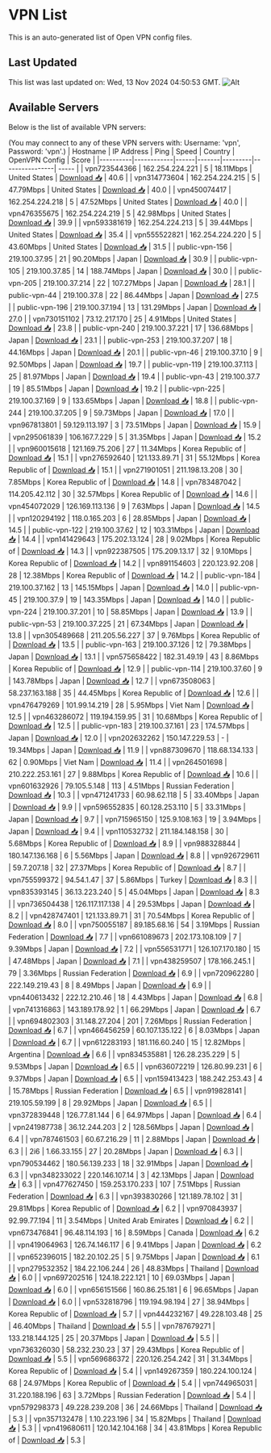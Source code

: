 # VPN List

This is an auto-generated list of Open VPN config files.

## Last Updated

This list was last updated on: Wed, 13 Nov 2024 04:50:53 GMT.
![Alt](https://repobeats.axiom.co/api/embed/186b98318ef1479477931607c1ad7d823f12451f.svg "Repobeats analytics image")

## Available Servers

Below is the list of available VPN servers:

(You may connect to any of these VPN servers with: Username: 'vpn', Password: 'vpn'.)
| Hostname | IP Address | Ping | Speed | Country | OpenVPN Config | Score |
|----------|------------|------|-------|---------|----------------| ----- |
| vpn723544366 | 162.254.224.221 | 5 | 18.11Mbps | United States | [Download 📥](./configs/server_0_US.ovpn) | 40.6 |
| vpn314773604 | 162.254.224.215 | 5 | 47.79Mbps | United States | [Download 📥](./configs/server_1_US.ovpn) | 40.0 |
| vpn450074417 | 162.254.224.218 | 5 | 47.52Mbps | United States | [Download 📥](./configs/server_2_US.ovpn) | 40.0 |
| vpn476355675 | 162.254.224.219 | 5 | 42.98Mbps | United States | [Download 📥](./configs/server_3_US.ovpn) | 39.9 |
| vpn593381619 | 162.254.224.213 | 5 | 39.44Mbps | United States | [Download 📥](./configs/server_4_US.ovpn) | 35.4 |
| vpn555522821 | 162.254.224.220 | 5 | 43.60Mbps | United States | [Download 📥](./configs/server_5_US.ovpn) | 31.5 |
| public-vpn-156 | 219.100.37.95 | 21 | 90.20Mbps | Japan | [Download 📥](./configs/server_6_JP.ovpn) | 30.9 |
| public-vpn-105 | 219.100.37.85 | 14 | 188.74Mbps | Japan | [Download 📥](./configs/server_7_JP.ovpn) | 30.0 |
| public-vpn-205 | 219.100.37.214 | 22 | 107.27Mbps | Japan | [Download 📥](./configs/server_8_JP.ovpn) | 28.1 |
| public-vpn-44 | 219.100.37.8 | 22 | 86.44Mbps | Japan | [Download 📥](./configs/server_9_JP.ovpn) | 27.5 |
| public-vpn-196 | 219.100.37.194 | 13 | 131.29Mbps | Japan | [Download 📥](./configs/server_10_JP.ovpn) | 27.0 |
| vpn730151102 | 73.12.217.170 | 25 | 4.91Mbps | United States | [Download 📥](./configs/server_11_US.ovpn) | 23.8 |
| public-vpn-240 | 219.100.37.221 | 17 | 136.68Mbps | Japan | [Download 📥](./configs/server_12_JP.ovpn) | 23.1 |
| public-vpn-253 | 219.100.37.207 | 18 | 44.16Mbps | Japan | [Download 📥](./configs/server_13_JP.ovpn) | 20.1 |
| public-vpn-46 | 219.100.37.10 | 9 | 92.50Mbps | Japan | [Download 📥](./configs/server_14_JP.ovpn) | 19.7 |
| public-vpn-119 | 219.100.37.113 | 25 | 81.97Mbps | Japan | [Download 📥](./configs/server_15_JP.ovpn) | 19.4 |
| public-vpn-43 | 219.100.37.7 | 19 | 85.51Mbps | Japan | [Download 📥](./configs/server_16_JP.ovpn) | 19.2 |
| public-vpn-225 | 219.100.37.169 | 9 | 133.65Mbps | Japan | [Download 📥](./configs/server_17_JP.ovpn) | 18.8 |
| public-vpn-244 | 219.100.37.205 | 9 | 59.73Mbps | Japan | [Download 📥](./configs/server_18_JP.ovpn) | 17.0 |
| vpn967813801 | 59.129.113.197 | 3 | 73.51Mbps | Japan | [Download 📥](./configs/server_19_JP.ovpn) | 15.9 |
| vpn295061839 | 106.167.7.229 | 5 | 31.35Mbps | Japan | [Download 📥](./configs/server_20_JP.ovpn) | 15.2 |
| vpn960015618 | 121.169.75.206 | 27 | 11.34Mbps | Korea Republic of | [Download 📥](./configs/server_21_KR.ovpn) | 15.1 |
| vpn276592640 | 121.133.89.71 | 31 | 55.12Mbps | Korea Republic of | [Download 📥](./configs/server_22_KR.ovpn) | 15.1 |
| vpn271901051 | 211.198.13.208 | 30 | 7.85Mbps | Korea Republic of | [Download 📥](./configs/server_23_KR.ovpn) | 14.8 |
| vpn783487042 | 114.205.42.112 | 30 | 32.57Mbps | Korea Republic of | [Download 📥](./configs/server_24_KR.ovpn) | 14.6 |
| vpn454072029 | 126.169.113.136 | 9 | 7.63Mbps | Japan | [Download 📥](./configs/server_25_JP.ovpn) | 14.5 |
| vpn120294192 | 118.0.165.203 | 6 | 28.85Mbps | Japan | [Download 📥](./configs/server_26_JP.ovpn) | 14.5 |
| public-vpn-122 | 219.100.37.62 | 12 | 103.31Mbps | Japan | [Download 📥](./configs/server_27_JP.ovpn) | 14.4 |
| vpn141429643 | 175.202.13.124 | 28 | 9.02Mbps | Korea Republic of | [Download 📥](./configs/server_28_KR.ovpn) | 14.3 |
| vpn922387505 | 175.209.13.17 | 32 | 9.10Mbps | Korea Republic of | [Download 📥](./configs/server_29_KR.ovpn) | 14.2 |
| vpn891154603 | 220.123.92.208 | 28 | 12.38Mbps | Korea Republic of | [Download 📥](./configs/server_30_KR.ovpn) | 14.2 |
| public-vpn-184 | 219.100.37.162 | 13 | 145.15Mbps | Japan | [Download 📥](./configs/server_31_JP.ovpn) | 14.0 |
| public-vpn-45 | 219.100.37.9 | 19 | 143.35Mbps | Japan | [Download 📥](./configs/server_32_JP.ovpn) | 14.0 |
| public-vpn-224 | 219.100.37.201 | 10 | 58.85Mbps | Japan | [Download 📥](./configs/server_33_JP.ovpn) | 13.9 |
| public-vpn-53 | 219.100.37.225 | 21 | 67.34Mbps | Japan | [Download 📥](./configs/server_34_JP.ovpn) | 13.8 |
| vpn305489668 | 211.205.56.227 | 37 | 9.76Mbps | Korea Republic of | [Download 📥](./configs/server_35_KR.ovpn) | 13.5 |
| public-vpn-163 | 219.100.37.126 | 12 | 79.38Mbps | Japan | [Download 📥](./configs/server_36_JP.ovpn) | 13.1 |
| vpn575658422 | 182.31.49.19 | 43 | 8.86Mbps | Korea Republic of | [Download 📥](./configs/server_37_KR.ovpn) | 12.9 |
| public-vpn-114 | 219.100.37.60 | 9 | 143.78Mbps | Japan | [Download 📥](./configs/server_38_JP.ovpn) | 12.7 |
| vpn673508063 | 58.237.163.188 | 35 | 44.45Mbps | Korea Republic of | [Download 📥](./configs/server_39_KR.ovpn) | 12.6 |
| vpn476479269 | 101.99.14.219 | 28 | 5.95Mbps | Viet Nam | [Download 📥](./configs/server_40_VN.ovpn) | 12.5 |
| vpn463286072 | 119.194.159.95 | 31 | 10.68Mbps | Korea Republic of | [Download 📥](./configs/server_41_KR.ovpn) | 12.5 |
| public-vpn-183 | 219.100.37.161 | 23 | 174.57Mbps | Japan | [Download 📥](./configs/server_42_JP.ovpn) | 12.0 |
| vpn202632262 | 150.147.229.53 | - | 19.34Mbps | Japan | [Download 📥](./configs/server_43_JP.ovpn) | 11.9 |
| vpn887309670 | 118.68.134.133 | 62 | 0.90Mbps | Viet Nam | [Download 📥](./configs/server_44_VN.ovpn) | 11.4 |
| vpn264501698 | 210.222.253.161 | 27 | 9.88Mbps | Korea Republic of | [Download 📥](./configs/server_45_KR.ovpn) | 10.6 |
| vpn601632926 | 79.105.5.148 | 113 | 4.51Mbps | Russian Federation | [Download 📥](./configs/server_46_RU.ovpn) | 10.3 |
| vpn471241733 | 60.98.62.118 | 5 | 33.40Mbps | Japan | [Download 📥](./configs/server_47_JP.ovpn) | 9.9 |
| vpn596552835 | 60.128.253.110 | 5 | 33.31Mbps | Japan | [Download 📥](./configs/server_48_JP.ovpn) | 9.7 |
| vpn715965150 | 125.9.108.163 | 19 | 3.94Mbps | Japan | [Download 📥](./configs/server_49_JP.ovpn) | 9.4 |
| vpn110532732 | 211.184.148.158 | 30 | 5.68Mbps | Korea Republic of | [Download 📥](./configs/server_50_KR.ovpn) | 8.9 |
| vpn988328844 | 180.147.136.168 | 6 | 5.56Mbps | Japan | [Download 📥](./configs/server_51_JP.ovpn) | 8.8 |
| vpn926729611 | 59.7.207.18 | 32 | 27.37Mbps | Korea Republic of | [Download 📥](./configs/server_52_KR.ovpn) | 8.7 |
| vpn755599372 | 94.54.1.47 | 37 | 5.86Mbps | Turkey | [Download 📥](./configs/server_53_TR.ovpn) | 8.3 |
| vpn835393145 | 36.13.223.240 | 5 | 45.04Mbps | Japan | [Download 📥](./configs/server_54_JP.ovpn) | 8.3 |
| vpn736504438 | 126.117.117.138 | 4 | 29.53Mbps | Japan | [Download 📥](./configs/server_55_JP.ovpn) | 8.2 |
| vpn428747401 | 121.133.89.71 | 31 | 70.54Mbps | Korea Republic of | [Download 📥](./configs/server_56_KR.ovpn) | 8.0 |
| vpn750055187 | 89.185.68.16 | 54 | 3.19Mbps | Russian Federation | [Download 📥](./configs/server_57_RU.ovpn) | 7.7 |
| vpn661089673 | 202.173.108.109 | 7 | 9.39Mbps | Japan | [Download 📥](./configs/server_58_JP.ovpn) | 7.2 |
| vpn556531771 | 126.107.170.180 | 15 | 47.48Mbps | Japan | [Download 📥](./configs/server_59_JP.ovpn) | 7.1 |
| vpn438259507 | 178.166.245.1 | 79 | 3.36Mbps | Russian Federation | [Download 📥](./configs/server_60_RU.ovpn) | 6.9 |
| vpn720962280 | 222.149.219.43 | 8 | 8.49Mbps | Japan | [Download 📥](./configs/server_61_JP.ovpn) | 6.9 |
| vpn440613432 | 222.12.210.46 | 18 | 4.43Mbps | Japan | [Download 📥](./configs/server_62_JP.ovpn) | 6.8 |
| vpn741316863 | 143.189.178.92 | 1 | 66.29Mbps | Japan | [Download 📥](./configs/server_63_JP.ovpn) | 6.7 |
| vpn694802303 | 31.148.27.204 | 201 | 7.26Mbps | Russian Federation | [Download 📥](./configs/server_64_RU.ovpn) | 6.7 |
| vpn466456259 | 60.107.135.122 | 6 | 8.03Mbps | Japan | [Download 📥](./configs/server_65_JP.ovpn) | 6.7 |
| vpn612283193 | 181.116.60.240 | 15 | 12.82Mbps | Argentina | [Download 📥](./configs/server_66_AR.ovpn) | 6.6 |
| vpn834535881 | 126.28.235.229 | 5 | 9.53Mbps | Japan | [Download 📥](./configs/server_67_JP.ovpn) | 6.5 |
| vpn636072219 | 126.80.99.231 | 6 | 9.37Mbps | Japan | [Download 📥](./configs/server_68_JP.ovpn) | 6.5 |
| vpn159413423 | 188.242.253.43 | 4 | 15.78Mbps | Russian Federation | [Download 📥](./configs/server_69_RU.ovpn) | 6.5 |
| vpn919828141 | 219.105.59.199 | 8 | 29.92Mbps | Japan | [Download 📥](./configs/server_70_JP.ovpn) | 6.5 |
| vpn372839448 | 126.77.81.144 | 6 | 64.97Mbps | Japan | [Download 📥](./configs/server_71_JP.ovpn) | 6.4 |
| vpn241987738 | 36.12.244.203 | 2 | 128.56Mbps | Japan | [Download 📥](./configs/server_72_JP.ovpn) | 6.4 |
| vpn787461503 | 60.67.216.29 | 11 | 2.88Mbps | Japan | [Download 📥](./configs/server_73_JP.ovpn) | 6.3 |
| 2i6 | 1.66.33.155 | 27 | 20.28Mbps | Japan | [Download 📥](./configs/server_74_JP.ovpn) | 6.3 |
| vpn790534462 | 180.56.139.233 | 18 | 32.91Mbps | Japan | [Download 📥](./configs/server_75_JP.ovpn) | 6.3 |
| vpn348233022 | 220.146.107.14 | 3 | 42.13Mbps | Japan | [Download 📥](./configs/server_76_JP.ovpn) | 6.3 |
| vpn477627450 | 159.253.170.233 | 107 | 7.51Mbps | Russian Federation | [Download 📥](./configs/server_77_RU.ovpn) | 6.3 |
| vpn393830266 | 121.189.78.102 | 31 | 29.81Mbps | Korea Republic of | [Download 📥](./configs/server_78_KR.ovpn) | 6.2 |
| vpn970843937 | 92.99.77.194 | 11 | 3.54Mbps | United Arab Emirates | [Download 📥](./configs/server_79_AE.ovpn) | 6.2 |
| vpn673476841 | 96.48.114.193 | 16 | 8.59Mbps | Canada | [Download 📥](./configs/server_80_CA.ovpn) | 6.2 |
| vpn419064963 | 126.74.146.117 | 6 | 9.41Mbps | Japan | [Download 📥](./configs/server_81_JP.ovpn) | 6.2 |
| vpn652396015 | 182.20.102.25 | 5 | 9.75Mbps | Japan | [Download 📥](./configs/server_82_JP.ovpn) | 6.1 |
| vpn279532352 | 184.22.106.244 | 26 | 48.83Mbps | Thailand | [Download 📥](./configs/server_83_TH.ovpn) | 6.0 |
| vpn697202516 | 124.18.222.121 | 10 | 69.03Mbps | Japan | [Download 📥](./configs/server_84_JP.ovpn) | 6.0 |
| vpn656151566 | 160.86.25.181 | 6 | 96.65Mbps | Japan | [Download 📥](./configs/server_85_JP.ovpn) | 6.0 |
| vpn532818796 | 119.194.98.194 | 27 | 38.94Mbps | Korea Republic of | [Download 📥](./configs/server_86_KR.ovpn) | 5.7 |
| vpn444232167 | 49.228.103.48 | 25 | 46.40Mbps | Thailand | [Download 📥](./configs/server_87_TH.ovpn) | 5.5 |
| vpn787679271 | 133.218.144.125 | 25 | 20.37Mbps | Japan | [Download 📥](./configs/server_88_JP.ovpn) | 5.5 |
| vpn736326030 | 58.232.230.23 | 37 | 29.43Mbps | Korea Republic of | [Download 📥](./configs/server_89_KR.ovpn) | 5.5 |
| vpn569686372 | 220.126.254.242 | 31 | 31.34Mbps | Korea Republic of | [Download 📥](./configs/server_90_KR.ovpn) | 5.4 |
| vpn149267359 | 180.224.100.124 | 68 | 24.97Mbps | Korea Republic of | [Download 📥](./configs/server_91_KR.ovpn) | 5.4 |
| vpn744965031 | 31.220.188.196 | 63 | 3.72Mbps | Russian Federation | [Download 📥](./configs/server_92_RU.ovpn) | 5.4 |
| vpn579298373 | 49.228.239.208 | 36 | 24.66Mbps | Thailand | [Download 📥](./configs/server_93_TH.ovpn) | 5.3 |
| vpn357132478 | 1.10.223.196 | 34 | 15.82Mbps | Thailand | [Download 📥](./configs/server_94_TH.ovpn) | 5.3 |
| vpn419680611 | 120.142.104.168 | 34 | 43.81Mbps | Korea Republic of | [Download 📥](./configs/server_95_KR.ovpn) | 5.3 |
